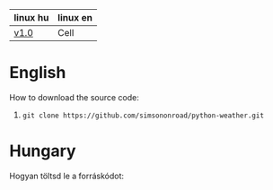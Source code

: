 | linux hu | linux en |
| ------------- | ------------- |
| [v1.0](https://github.com/simsononroad/python-weather/releases/tag/linux_hu_1.0)  |  Cell  |


# 
# English
How to download the source code:
1. `git clone https://github.com/simsononroad/python-weather.git`

# Hungary
Hogyan töltsd le a forráskódot: